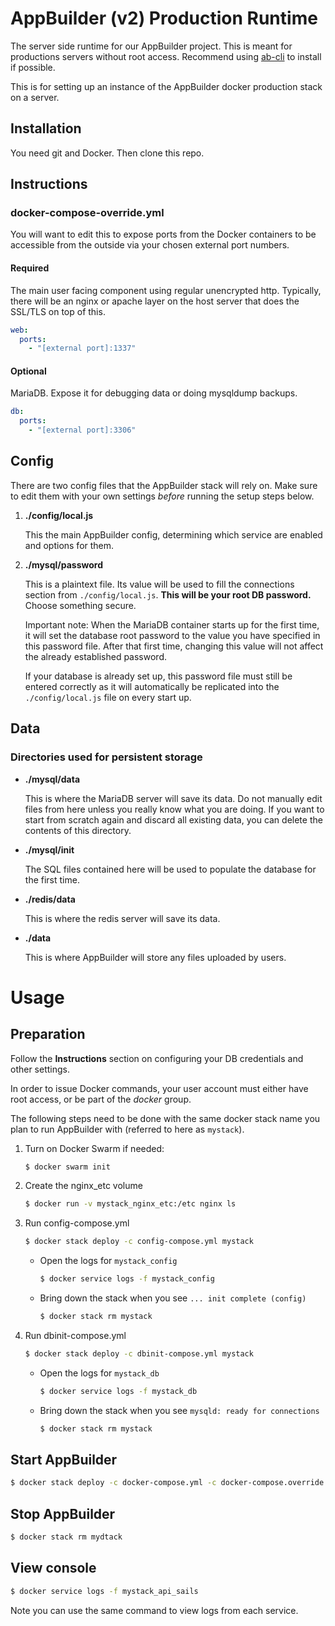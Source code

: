 # AppBuilder (v2) Production Runtime

The server side runtime for our AppBuilder project. This is meant for productions servers without root access. Recommend using [ab-cli](https://github.com/digi-serve/ab-cli) to install if possible.

This is for setting up an instance of the AppBuilder docker production stack on a server.

## Installation

You need git and Docker. Then clone this repo.

## Instructions

### docker-compose-override.yml

You will want to edit this to expose ports from the Docker containers
to be accessible from the outside via your chosen external port numbers.

#### **Required**

The main user facing component using regular unencrypted http. Typically, there will
be an nginx or apache layer on the host server that does the SSL/TLS on top of
this.

```yaml
web:
  ports:
    - "[external port]:1337"
```

#### **Optional**

MariaDB. Expose it for debugging data or doing mysqldump backups.

```yaml
db:
  ports:
    - "[external port]:3306"
```

## Config

There are two config files that the AppBuilder stack will rely on.
Make sure to edit them with your own settings _before_ running the setup steps below.

1. **./config/local.js**

   This the main AppBuilder config, determining which service are enabled and options for them.

2. **./mysql/password**

   This is a plaintext file. Its value will be used to fill
   the connections section from `./config/local.js`. **This
   will be your root DB password.** Choose something secure.

   Important note: When the MariaDB container starts up for the first
   time, it will set the database root password to the value you have
   specified in this password file. After that first time, changing
   this value will not affect the already established password.

   If your database is already set up, this password file must still be
   entered correctly as it will automatically be replicated into the
   `./config/local.js` file on every start up.

## Data

### Directories used for persistent storage

- **./mysql/data**

  This is where the MariaDB server will save its data. Do not manually edit
  files from here unless you really know what you are doing. If you want to
  start from scratch again and discard all existing data, you can delete the
  contents of this directory.

- **./mysql/init**

  The SQL files contained here will be used to populate the database for the
  first time.

- **./redis/data**

  This is where the redis server will save its data.

- **./data**

  This is where AppBuilder will store any files uploaded by users.

# Usage

## Preparation

Follow the **Instructions** section on configuring your DB credentials
and other settings.

In order to issue Docker commands, your user account must either have root
access, or be part of the _docker_ group.

The following steps need to be done with the same docker stack name you plan to run AppBuilder with (referred to here as `mystack`).

1. Turn on Docker Swarm if needed:

   ```bash
   $ docker swarm init
   ```

1. Create the nginx_etc volume

   ```bash
   $ docker run -v mystack_nginx_etc:/etc nginx ls
   ```

1. Run config-compose.yml

   ```bash
   $ docker stack deploy -c config-compose.yml mystack
   ```

   - Open the logs for `mystack_config`
     ```bash
     $ docker service logs -f mystack_config
     ```
   - Bring down the stack when you see `... init complete (config)`
     ```bash
     $ docker stack rm mystack
     ```

1. Run dbinit-compose.yml

   ```bash
   $ docker stack deploy -c dbinit-compose.yml mystack
   ```

   - Open the logs for `mystack_db`
     ```bash
     $ docker service logs -f mystack_db
     ```
   - Bring down the stack when you see `mysqld: ready for connections`
     ```bash
     $ docker stack rm mystack
     ```

## Start AppBuilder

```sh
$ docker stack deploy -c docker-compose.yml -c docker-compose.override.yml mystack
```

## Stop AppBuilder

```sh
$ docker stack rm mydtack
```

## View console

```sh
$ docker service logs -f mystack_api_sails
```

Note you can use the same command to view logs from each service.
